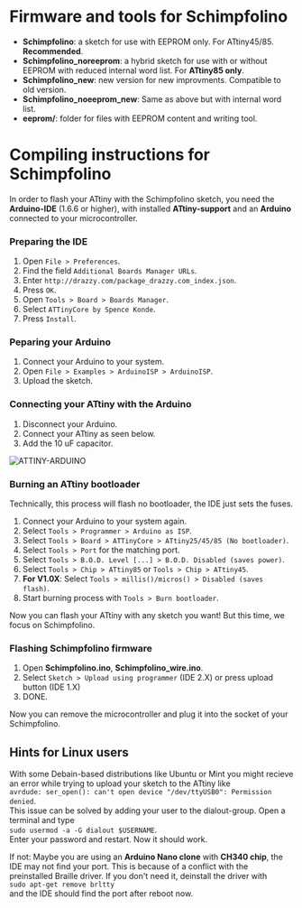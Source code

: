 # Firmware and tools for Schimpfolino

* **Schimpfolino**: a sketch for use with EEPROM only. For ATtiny45/85. **Recommended**.
* **Schimpfolino_noreeprom**: a hybrid sketch for use with or without EEPROM with reduced internal word list. For **ATtiny85 only**.
* **Schimpfolino_new**: new version for new improvments. Compatible to old version.
* **Schimpfolino_noeeprom_new**: Same as above but with internal word list.
* **eeprom/**: folder for files with EEPROM content and writing tool.
  
# Compiling instructions for Schimpfolino

In order to flash your ATtiny with the Schimpfolino sketch, you need the **Arduino-IDE** (1.6.6 or higher), with installed **ATtiny-support** and an **Arduino** connected to your microcontroller.

### Preparing the IDE  
 
1. Open ``` File > Preferences ```.  
2. Find the field ``` Additional Boards Manager URLs ```.  
3. Enter ``` http://drazzy.com/package_drazzy.com_index.json ```.  
4. Press ``` OK ```.  
5. Open ``` Tools > Board > Boards Manager ```.  
6. Select ``` ATTinyCore by Spence Konde ```.  
7. Press ``` Install ```.

### Peparing your Arduino  

1. Connect your Arduino to your system.  
2. Open ``` File > Examples > ArduinoISP > ArduinoISP ```.  
3. Upload the sketch.

### Connecting your ATtiny with the Arduino  

1. Disconnect your Arduino.
2. Connect your ATtiny as seen below.
3. Add the 10 uF capacitor.    
  
![ATTINY-ARDUINO](http://www.nikolairadke.de/NOKOlino_2/attiny_steckplatine.png)  
  
### Burning an ATtiny bootloader  
  
Technically, this process will flash no bootloader, the IDE just sets the fuses. 
  
1. Connect your Arduino to your system again.  
2. Select ``` Tools > Programmer > Arduino as ISP ```.  
3. Select ``` Tools > Board > ATTinyCore > ATtiny25/45/85 (No bootloader) ```.
4. Select ``` Tools > Port ``` for the matching port.  
5. Select ``` Tools > B.O.D. Level [...] > B.O.D. Disabled (saves power) ```.
6. Select ``` Tools > Chip > ATtiny85 ``` or ``` Tools > Chip > ATtiny45 ```.
7. **For V1.0X**: Select ``` Tools > millis()/micros() > Disabled (saves flash) ```.
8. Start burning process with ``` Tools > Burn bootloader ```.  

Now you can flash your ATtiny with any sketch you want! But this time, we focus on Schimpfolino.   

### Flashing Schimpfolino firmware
  
1. Open **Schimpfolino.ino**, **Schimpfolino_wire.ino**.
2. Select ``` Sketch > Upload using programmer ``` (IDE 2.X) or press upload button (IDE 1.X) 
3. DONE.  

Now you can remove the microcontroller and plug it into the socket of your Schimpfolino.  

## Hints for Linux users  

With some Debain-based distributions like Ubuntu or Mint you might recieve an error while trying to upload your sketch to the ATtiny like  
``` avrdude: ser_open(): can't open device "/dev/ttyUSB0": Permission denied ```.  
This issue can be solved by adding your user to the dialout-group. Open a terminal and type  
``` sudo usermod -a -G dialout $USERNAME ```.  
Enter your password and restart. Now it should work.  

If not: Maybe you are using an **Arduino Nano clone** with **CH340 chip**, the IDE may not find your port. This is because of a conflict with the preinstalled Braille driver. If you don't need it, deinstall the driver with  
``` sudo apt-get remove brltty ```  
and the IDE should find the port after reboot now.  

